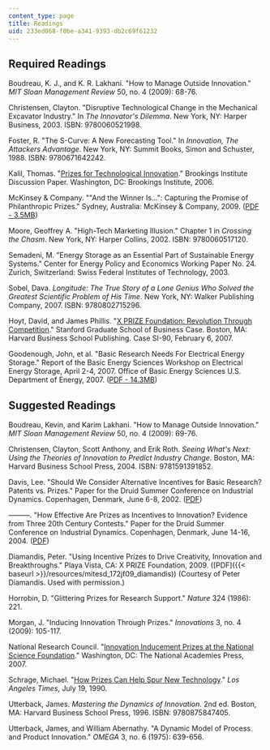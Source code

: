 ```yaml
---
content_type: page
title: Readings
uid: 233ed068-f0be-a341-9393-db2c69f61232
---
```


Required Readings
-----------------

Boudreau, K. J., and K. R. Lakhani. "How to Manage Outside Innovation." _MIT Sloan Management Review_ 50, no. 4 (2009): 68-76.

Christensen, Clayton. "Disruptive Technological Change in the Mechanical Excavator Industry." In _The Innovator's Dilemma_. New York, NY: Harper Business, 2003. ISBN: 9780060521998.

Foster, R. "The S-Curve: A New Forecasting Tool." In _Innovation, The Attackers Advantage_. New York, NY: Summit Books, Simon and Schuster, 1988. ISBN: 9780671642242.

Kalil, Thomas. "[Prizes for Technological Innovation](https://www.brookings.edu/wp-content/uploads/2016/06/200612kalil.pdf)." Brookings Institute Discussion Paper. Washington, DC: Brookings Institute, 2006.

McKinsey & Company. ""And the Winner Is…": Capturing the Promise of Philanthropic Prizes." Sydney, Australia: McKinsey & Company, 2009. ([PDF - 3.5MB](http://www.mckinsey.com/App_Media/Reports/SSO/And_the_winner_is.pdf))

Moore, Geoffrey A. "High-Tech Marketing Illusion." Chapter 1 in _Crossing the Chasm_. New York, NY: Harper Collins, 2002. ISBN: 9780060517120.

Semadeni, M. "Energy Storage as an Essential Part of Sustainable Energy Systems." Center for Energy Policy and Economics Working Paper No. 24. Zurich, Switzerland: Swiss Federal Institutes of Technology, 2003.

Sobel, Dava. _Longitude: The True Story of a Lone Genius Who Solved the Greatest Scientific Problem of His Time_. New York, NY: Walker Publishing Company, 2007. ISBN: 9780802715296.

Hoyt, David, and James Phillis. "[X PRIZE Foundation: Revolution Through Competition](http://hbr.org/product/x-prize-foundation-revolution-through-competition/an/SI90-PDF-ENG?N=4294934789%25204294936044)." Stanford Graduate School of Business Case. Boston, MA: Harvard Business School Publishing. Case SI-90, February 6, 2007.

Goodenough, John, et al. "Basic Research Needs For Electrical Energy Storage." Report of the Basic Energy Sciences Workshop on Electrical Energy Storage, April 2-4, 2007. Office of Basic Energy Sciences U.S. Department of Energy, 2007. ([PDF - 14.3MB](http://science.energy.gov/~/media/bes/pdf/reports/files/ees_rpt_print.pdf))

Suggested Readings
------------------

Boudreau, Kevin, and Karim Lakhani. "How to Manage Outside Innovation." _MIT Sloan Management Review_ 50, no. 4 (2009): 69-76.

Christensen, Clayton, Scott Anthony, and Erik Roth. _Seeing What's Next: Using the Theories of Innovation to Predict Industry Change_. Boston, MA: Harvard Business School Press, 2004. ISBN: 9781591391852.

Davis, Lee. "Should We Consider Alternative Incentives for Basic Research? Patents vs. Prizes." Paper for the Druid Summer Conference on Industrial Dynamics. Copenhagen, Denmark, June 6-8, 2002. ([PDF](http://citeseerx.ist.psu.edu/viewdoc/download?doi=10.1.1.542.963&rep=rep1&type=pdf))

———. "How Effective Are Prizes as Incentives to Innovation? Evidence from Three 20th Century Contests." Paper for the Druid Summer Conference on Industrial Dynamics. Copenhagen, Denmark, June 14-16, 2004. ([PDF](http://keionline.org/misc-docs/ds2004-1343.pdf))

Diamandis, Peter. "Using Incentive Prizes to Drive Creativity, Innovation and Breakthroughs." Playa Vista, CA: X PRIZE Foundation, 2009. ([PDF]({{< baseurl >}}/resources/mitesd_172jf09_diamandis)) (Courtesy of Peter Diamandis. Used with permission.)

Horrobin, D. "Glittering Prizes for Research Support." _Nature_ 324 (1986): 221.

Morgan, J. "Inducing Innovation Through Prizes." _Innovations_ 3, no. 4 (2009): 105-117.

National Research Council. "[Innovation Inducement Prizes at the National Science Foundation](http://www.nap.edu/catalog.php?record_id=11816)." Washington, DC: The National Academies Press, 2007.

Schrage, Michael. "[How Prizes Can Help Spur New Technology](http://articles.latimes.com/1990-07-19/business/fi-135_1_kremer-prize)." _Los Angeles Times_, July 19, 1990.

Utterback, James. _Mastering the Dynamics of Innovation_. 2nd ed. Boston, MA: Harvard Business School Press, 1996. ISBN: 9780875847405.

Utterback, James, and William Abernathy. "A Dynamic Model of Process and Product Innovation." _OMEGA_ 3, no. 6 (1975): 639-656.